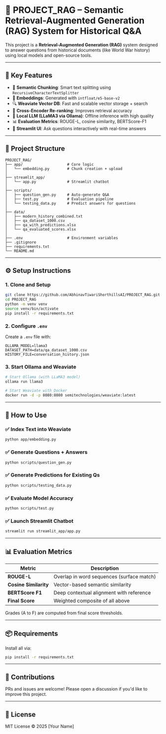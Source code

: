 # 🧠 PROJECT_RAG – Semantic Retrieval-Augmented Generation (RAG) System for Historical Q&A

This project is a **Retrieval-Augmented Generation (RAG)** system designed to answer questions from historical documents (like World War history) using local models and open-source tools.

---

## 🚀 Key Features

- 🔎 **Semantic Chunking**: Smart text splitting using `RecursiveCharacterTextSplitter`
- 🧠 **Embeddings**: Generated with `intfloat/e5-base-v2`
- 🔍 **Weaviate Vector DB**: Fast and scalable vector storage + search
- 🧮 **Cross-Encoder Re-ranking**: Improves retrieval accuracy
- 💬 **Local LLM (LLaMA3 via Ollama)**: Offline inference with high quality
- 📊 **Evaluation Metrics**: ROUGE-L, cosine similarity, BERTScore-F1
- 🧪 **Streamlit UI**: Ask questions interactively with real-time answers

---

## 🧱 Project Structure

```
PROJECT_RAG/
├── app/                    # Core logic
│   └── embedding.py        # Chunk creation + upload
│
├── streamlit_app/
│   └── app.py              # Streamlit chatbot
│
├── scripts/
│   ├── question_gen.py     # Auto-generate Q&A
│   ├── test.py             # Evaluation pipeline
│   └── testing_data.py     # Predict answers for questions
│
├── data/
│   ├── modern_history_combined.txt
│   ├── qa_dataset_1000.csv
│   ├── qa_with_predictions.xlsx
│   └── qa_evaluated_scores.xlsx
│
├── .env                    # Environment variables
├── .gitignore
├── requirements.txt
└── README.md
```

---

## ⚙️ Setup Instructions

### 1. Clone and Setup

```bash
git clone https://github.com/AbhinavTiwariShorthillsAI/PROJECT_RAG.git
cd PROJECT_RAG
python -m venv venv
source venv/bin/activate
pip install -r requirements.txt
```

### 2. Configure `.env`

Create a `.env` file with:

```
OLLAMA_MODEL=llama3
DATASET_PATH=data/qa_dataset_1000.csv
HISTORY_FILE=conversation_history.json
```

### 3. Start Ollama and Weaviate

```bash
# Start Ollama (with LLaMA3 model)
ollama run llama3

# Start Weaviate with Docker
docker run -d -p 8080:8080 semitechnologies/weaviate:latest
```

---

## 🧪 How to Use

### ✅ Index Text into Weaviate

```bash
python app/embedding.py
```

### ✅ Generate Questions + Answers

```bash
python scripts/question_gen.py
```

### ✅ Generate Predictions for Existing Qs

```bash
python scripts/testing_data.py
```

### ✅ Evaluate Model Accuracy

```bash
python scripts/test.py
```

### ✅ Launch Streamlit Chatbot

```bash
streamlit run streamlit_app/app.py
```

---

## 📊 Evaluation Metrics

| Metric           | Description                                 |
|------------------|---------------------------------------------|
| **ROUGE-L**      | Overlap in word sequences (surface match)   |
| **Cosine Similarity** | Vector-based semantic similarity       |
| **BERTScore F1** | Deep contextual alignment with reference    |
| **Final Score**  | Weighted composite of all above             |

Grades (A to F) are computed from final score thresholds.

---

## 📦 Requirements

Install all via:

```bash
pip install -r requirements.txt
```

---


## 🤝 Contributions

PRs and issues are welcome! Please open a discussion if you'd like to improve this project.

---

## 📄 License

MIT License © 2025 [Your Name]
